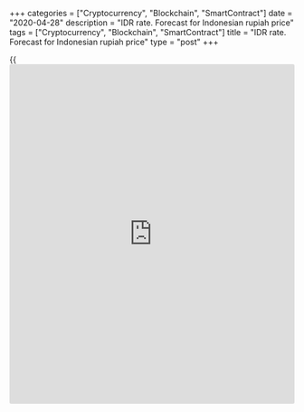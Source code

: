 +++
categories = ["Cryptocurrency", "Blockchain", "SmartContract"]
date = "2020-04-28"
description = "IDR rate. Forecast for Indonesian rupiah price"
tags = ["Cryptocurrency", "Blockchain", "SmartContract"]
title = "IDR rate. Forecast for Indonesian rupiah price"
type = "post"
+++

{{<iframe id="large-banner" src="https://www.bounty.group/#slide=12.0" width="100%" height="600" scrolling="no" style="border: 0px solid rgb(216, 221, 230); border-radius: 3px;">}}

April 28, 2020

April 28, 2020

IDR rate. Forecast for Indonesian rupiah priceMikhail Hypov

##  **Indonesian rupiah: fundamental analysis, technical analysis,
COVID-19, trend analysis, actual scenario.**

Today we’re analysing the situation in Indonesia and the impact of
coronavirus on this country and its national currency, the Indonesian
rupiah.

###  **Economy** **** **of** **** **Indonesia**

Indonesia is the largest island country: its territory includes 17,804
islands. The most popular tourist island is perhaps Bali and the most
populated one - Java. The country’s population amounts to over 212
million people. Thirty-five million people belong to the agglomeration
of Jakarta, the capital of Indonesia, which makes it the world’s second
most populated capital after Tokyo.

The industrial sector has developed greatly in the past decades, but the
agricultural sector is still important to the economy of the country. It
accounts for 14% of GDP and provides jobs to 41% of working population.
As an export-oriented state, Indonesia tops up its budget through
exporting agricultural and mineral resources, which make up 40% of total
exports.

The main exported agricultural products are rice, tapioca, peanuts,
natural rubber, cacao, coffee, copra, poultry meat and eggs.  The king
of agricultural exports is palm oil: Indonesia is the world’s leading
palm oil producer. Coal makes up 10% of Indonesian mineral exports.  The
country is the third biggest coal producer. Also, Indonesia exports oil
and gas for processing and domestic consumption since its developing
industry requires lots of energy resources. The country left OPEC in
2008 and became an oil importer. Also, Indonesia has been increasing the
production and exports of metals and metallic ore: bauxites, tin and
copper. Before the crisis, exports of microelectronics and machinery
construction were growing too, accounting for 9.6% of the country’s
total exports by the end of 2017.

![LiteForex: IDR rate. Forecast for Indonesian rupiah price][1]

For more details, check the map of Indonesian exports provided above
(the source is [here][2]).

![LiteForex: IDR rate. Forecast for Indonesian rupiah price][3]

The main importers of Indonesian production are China, Japan, India and
Singapore. The Asian region accounts for 68% of Indonesian exports.
Thirteen percent of production goes to North America, with 11% going
directly to the USA.

###  **COVID-19 in Indonesia**

![LiteForex: IDR rate. Forecast for Indonesian rupiah price][4]

The first coronavirus case was confirmed on 2nd March in Jakarta. As you
can see, the highest number of confirmed cases has been registered in
the agglomeration of Jakarta so far. The government started taking some
measures, which can’t be called radical, only 11 days later.

  * On 13th March, all primary schools in Jakarta were closed. The Indonesian coronavirus task force was set up.
  * On 15th March, Indonesian president Joko Widodo called for social distance. Tax authorities extended filing dates up to 30th April.
  * On 16th March, the Ministry of State Owned Enterprises allowed employees aged 50 or over 50 to work from home.  At the same time, the president didn’t introduce a total lockdown and said that local lockdowns had to be approved by the central government.
  * On 19th March, the Central bank of Indonesia decided to cut the rate to 4.5% in order to help economy.

As you see, these measures are quite soft.

 Joko Widodo declared COVID-19 a “national disaster” only on 13th April.
At least 4557 people had been infected and 399 people had died by that
moment. The fact that 87.2% of the population is highly religious and
mosques hadn’t been closed aggravated the situation.

The Ramadan month was to begin on 23d April and the government faced a
hard choice.

On 21st April, the president banned intercity travel by bus or trains
and sea transportation.  He urged citizens to stay home and cancel
traditional visits during holidays. Perhaps, it was one of the toughest
anti-coronavirus measures.

![LiteForex: IDR rate. Forecast for Indonesian rupiah price][5]

In the end, the situation got out of control as we can see it in the
chart above. Indonesia’s [daily](https://www.fintecher.org/2020/03/03/forex-trading-daily-strategy/) rise in new COVID-19 cases is currently
the highest in the world. The government is criticized for belated and
too soft measures. Responsibility for decision making lies with local
authorities because assessing the situation is easier for them. A total
lockdown and quarantine haven’t been imposed yet.

High mobility is the peculiarity of the workforce in Indonesia. Many
people work abroad or move for work from provinces to Jakarta.
Migrants’ comebacks may contribute to the spreading of COVID-19 even if
intercity travel has been suspended. The economic aftermath is still to
be estimated: the country is at the early stage of the epidemic.
Considering the virus spread dynamics and population density, the after-
effects may be hard.

###  **Indonesian rupiah**

In contrast to [Iran][6] where the national currency’s rate is
controlled by the government, the Indonesian rupiah is traded at a free
market rate.  What the Central Bank of Indonesia only does is targeting
inflation based on the market methods of developed economies.

![LiteForex: IDR rate. Forecast for Indonesian rupiah price][7]

The whole [history](https://www.fixpro.org/post/chargeless-historical-data-api-backtesting/) of IDR/USD trading is shown in the chart above,
starting with the economic crisis of 1997-1998. The Central bank’s
skilful monetary [policy](https://www.fintechee.com/policy/) helps hold the national currency in a range
limited by the peak of 16,850 IDR.

###  **Actual scenario**

### ![LiteForex: IDR rate. Forecast for Indonesian rupiah price][8]

We can see the record fast devaluation of the IDR in the weekly chart
above. It lost 23% in just 2 months, from the end of January to the end
of March. Then it retraced from the historic level of 16,850 IDR marked
in red above. Indicators show that the currency is oversold and this
fact has been already won back by the last correction. There are no
signs of a trend reversal, so we are likely to witness a retest of the
[historical](https://www.fintechee.com/services/historical-data-for-forex/) maximum of 6,850 IDR. Actually, the rate started collapsing
one month before the first coronavirus case was confirmed. It shows that
external markets have a big impact on the export-oriented Indonesian
economy. The chart above shows the most realistic scenario: the
Indonesian government will be fighting the after-effects of the pandemic
the whole year of 2020 and, most likely, 2021.

![LiteForex: IDR rate. Forecast for Indonesian rupiah price][9]

Amid falling prices of the main exported products - palm oil (see chart
above) and coal (see chart below), the country will face economic
problems not only during the pandemic, but also after it.

![LiteForex: IDR rate. Forecast for Indonesian rupiah price][10]

To conclude, I can say that the [historical](https://www.fintechee.com/services/historical-data-for-forex/) maximum will be most likely
updated in Q3/4 of 2020. The nest maximum may be located near the next
important psychological level of 20,000 IDR, which corresponds to level
2.618 of the first growth wave in 2017-2019.

Time will show the way it will be. I’ll continue sharing my ideas here.

Subscribe and keep in touch!

 _I’d like to remind you that all materials are provided for educational
purposes only. They aren’t financial advice and don’t guarantee any
profits. All trading decisions you make are your responsibility only._

* * *

Take care of yourself and your money!

Yours,

Michael @Hypov

* * *

P.S. Did you like my article? Share it in social networks: it will be
the best “thank you" :)

Ask me questions and comment below. I’ll be glad to answer your
questions and give necessary explanations.

 **Useful links:**

  * I recommend trying to trade with a reliable broker [here][11]. The system allows you to trade by yourself or copy successful traders from all across the globe.
  * Use my promo-code BLOG for getting deposit bonus 50% on LiteForex platform. Just enter this code in the appropriate field while [depositing][12] your trading account.
  * Telegram channel with high-quality analytics, Forex reviews, training articles, and other useful things for traders <t.me/liteforex>





![IDR rate. Forecast for Indonesian rupiah price][13]

The content of this article reflects the author’s opinion and does not
necessarily reflect the official position of LiteForex. The material
published on this page is provided for informational purposes only and
should not be considered as the provision of investment advice for the
purposes of Directive 2004/39/EC.

Rate this article:

{{value}}

( {{count}} {{title}} )

   1. cdn.liteforex.com/cache/uploads/blog_post/cryptocyrrency/hyipov/2020.04.28/Indonesia_COVID19_hypov_1.jpg?w=30&s=01a1b831cefcf24a297ae625e1daece4
   2. oec.world/en/profile/country/idn/
   3. cdn.liteforex.com/cache/uploads/blog_post/cryptocyrrency/hyipov/2020.04.28/Indonesia_COVID19_hypov_2.jpg?w=30&s=f01203c65d3989c3cff509f72fb4f9fd
   4. cdn.liteforex.com/cache/uploads/blog_post/cryptocyrrency/hyipov/2020.04.28/Indonesia_COVID19_hypov_3.jpg?w=30&s=b9e027f02131ce6cb819bf7010edd773
   5. cdn.liteforex.com/cache/uploads/blog_post/cryptocyrrency/hyipov/2020.04.28/Indonesia_COVID19_hypov_4.jpg?w=30&s=57b2e019e3a9f7de7d79cd9342d0c577
   6. www.liteforex.com/blog/analysts-opinions/iranian-rial-how-will-global-crisis-and-pandemic-affect-irans-national-currency/
   7. cdn.liteforex.com/cache/uploads/blog_post/cryptocyrrency/hyipov/2020.04.28/IDRUSD_hypov_5.jpg?w=30&s=05413b9fc794f1a7027009b7d83e1947
   8. cdn.liteforex.com/cache/uploads/blog_post/cryptocyrrency/hyipov/2020.04.28/IDRUSD_hypov_6.jpg?w=30&s=6607c05a002a8ec881c90e691a91194f
   9. cdn.liteforex.com/cache/uploads/blog_post/cryptocyrrency/hyipov/2020.04.28/IDRUSD_hypov_7.jpg?w=30&s=6119093641849524ce5969f9c55c1aed
   10. cdn.liteforex.com/cache/uploads/blog_post/cryptocyrrency/hyipov/2020.04.28/IDRUSD_hypov_8.jpg?w=30&s=b92de36b37d3753950b37ba078a3c35f
   11. my.liteforex.com/?category=analysts-opinions&slug=idr-rate-forecast-for-indonesian-rupiah-price&openPopup=%2Fregistration%2Fpopup&utm_source=blog&utm_medium=article&utm_campaign=bonus
   12. my.liteforex.com/deposit/?category=analysts-opinions&slug=idr-rate-forecast-for-indonesian-rupiah-price&promo_code=BLOG&utm_source=blog&utm_medium=article&utm_campaign=bonus
   13. cdn.liteforex.com/cache/uploads/blog_post/cryptocyrrency/hyipov/2020.04.28/IDRUSD_hypov_logo.jpg?q=75&w=1000&s=bf6867748ab762335b4df47a8990595e